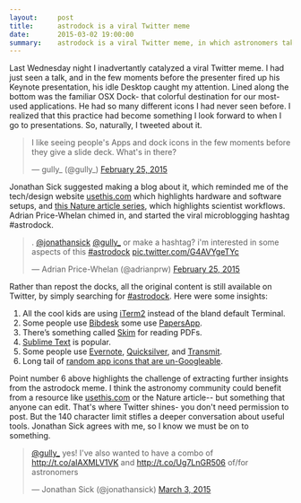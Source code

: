 ```yaml
---
layout:     post
title:      astrodock is a viral Twitter meme
date:       2015-03-02 19:00:00
summary:    astrodock is a viral Twitter meme, in which astronomers take screenshots of their OSX and Linux dock icons to share their preferences of software tools.  Last Wednesday night one of my harmless tweets inadvertantly catalyzed this meme.  The meme drew attention to the challenge of staying current with technology in the constantly evolving scientific software ecosystem.  There is an opportunity for a grassroots resource that informs scientists of the software preferences in their domain.
---
```


Last Wednesday night I inadvertantly catalyzed a viral Twitter meme.  I had just seen a talk, and in the few moments before the presenter fired up his Keynote presentation, his idle Desktop caught my attention.  Lined along the bottom was the familiar OSX Dock- that colorful destination for our most-used applications.  He had so many different icons I had never seen before.  I realized that this practice had become something I look forward to when I go to presentations.  So, naturally, I tweeted about it.  

<blockquote class="twitter-tweet" lang="en"><p>I like seeing people&#39;s Apps and dock icons in the few moments before they give a slide deck. What&#39;s in there?</p>&mdash; gully_ (@gully_) <a href="https://twitter.com/gully_/status/570411392282562560">February 25, 2015</a></blockquote>
<script async src="//platform.twitter.com/widgets.js" charset="utf-8"></script>

Jonathan Sick suggested making a blog about it, which reminded me of the tech/design website [usethis.com](http://usesthis.com/) which highlights hardware and software setups, and [this Nature article series](http://www.nature.com/news/my-digital-toolbox-nuclear-engineer-katy-huff-on-version-control-systems-1.16014), which highlights scientist workflows.  Adrian Price-Whelan chimed in, and started the viral microblogging hashtag #astrodock.

<blockquote class="twitter-tweet" lang="en"><p>. <a href="https://twitter.com/jonathansick">@jonathansick</a> <a href="https://twitter.com/gully_">@gully_</a> or make a hashtag? i&#39;m interested in some aspects of this <a href="https://twitter.com/hashtag/astrodock?src=hash">#astrodock</a> <a href="http://t.co/G4AVYgeTYc">pic.twitter.com/G4AVYgeTYc</a></p>&mdash; Adrian Price-Whelan (@adrianprw) <a href="https://twitter.com/adrianprw/status/570616548693577729">February 25, 2015</a></blockquote>
<script async src="//platform.twitter.com/widgets.js" charset="utf-8"></script> 


Rather than repost the docks, all the original content is still available on Twitter, by simply searching for [\#astrodock](https://twitter.com/hashtag/astrodock?src=hash).  Here were some insights:


1. All the cool kids are using [iTerm2](http://iterm2.com/) instead of the bland default Terminal.
2. Some people use [Bibdesk](http://bibdesk.sourceforge.net/) some use [PapersApp](http://www.papersapp.com/).
3. There’s something called [Skim](http://skim-app.sourceforge.net/) for reading PDFs.
4. [Sublime Text](http://www.sublimetext.com/) is popular.
5. Some people use [Evernote](https://evernote.com/), [Quicksilver](http://qsapp.com/), and [Transmit](http://panic.com/transmit/).
6. Long tail of [random app icons that are un-Googleable](https://twitter.com/karinsandstrom/status/570720285659246592).

Point number 6 above highlights the challenge of extracting further insights from the astrodock meme.  I think the astronomy community could benefit from a resource like [usethis.com](http://usesthis.com/) or the Nature article-- but something that anyone can edit.  That's where Twitter shines- you don't need permission to post.  But the 140 character limit stifles a deeper conversation about useful tools.  Jonathan Sick agrees with me, so I know we must be on to something.

<blockquote class="twitter-tweet" lang="en"><p><a href="https://twitter.com/gully_">@gully_</a> yes! I&#39;ve also wanted to have a combo of <a href="http://t.co/aIAXMLV1VK">http://t.co/aIAXMLV1VK</a> and <a href="http://t.co/Ug7LnGR506">http://t.co/Ug7LnGR506</a> of/for astronomers</p>&mdash; Jonathan Sick (@jonathansick) <a href="https://twitter.com/jonathansick/status/572567040072007680">March 3, 2015</a></blockquote>
<script async src="//platform.twitter.com/widgets.js" charset="utf-8"></script>